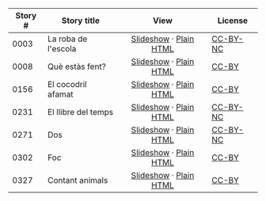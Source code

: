 Story # | Story title | View | License
-------- | -----------  |:-------:| -------
0003 | La roba de l'escola | <a href="https://global-asp.github.io/stories/ca/0003_la-roba-de-lescola_slides.html" target="_blank">Slideshow</a> · [Plain HTML](https://global-asp.github.io/stories/ca/0003_la-roba-de-lescola.html) | [CC-BY-NC](http://creativecommons.org/licenses/by-nc/3.0/)
0008 | Què estàs fent? | <a href="https://global-asp.github.io/stories/ca/0008_què-estàs-fent_slides.html" target="_blank">Slideshow</a> · [Plain HTML](https://global-asp.github.io/stories/ca/0008_què-estàs-fent.html) | [CC-BY](https://creativecommons.org/licenses/by/3.0/)
0156 | El cocodril afamat | <a href="https://global-asp.github.io/stories/ca/0156_el-cocodril-afamat_slides.html" target="_blank">Slideshow</a> · [Plain HTML](https://global-asp.github.io/stories/ca/0156_el-cocodril-afamat.html) | [CC-BY](https://creativecommons.org/licenses/by/3.0/)
0231 | El llibre del temps | <a href="https://global-asp.github.io/stories/ca/0231_el-llibre-del-temps_slides.html" target="_blank">Slideshow</a> · [Plain HTML](https://global-asp.github.io/stories/ca/0231_el-llibre-del-temps.html) | [CC-BY-NC](http://creativecommons.org/licenses/by-nc/3.0/)
0271 | Dos | <a href="https://global-asp.github.io/stories/ca/0271_dos_slides.html" target="_blank">Slideshow</a> · [Plain HTML](https://global-asp.github.io/stories/ca/0271_dos.html) | [CC-BY-NC](http://creativecommons.org/licenses/by-nc/3.0/)
0302 | Foc | <a href="https://global-asp.github.io/stories/ca/0302_foc_slides.html" target="_blank">Slideshow</a> · [Plain HTML](https://global-asp.github.io/stories/ca/0302_foc.html) | [CC-BY](https://creativecommons.org/licenses/by/3.0/)
0327 | Contant animals | <a href="https://global-asp.github.io/stories/ca/0327_contant-animals_slides.html" target="_blank">Slideshow</a> · [Plain HTML](https://global-asp.github.io/stories/ca/0327_contant-animals.html) | [CC-BY](https://creativecommons.org/licenses/by/3.0/)
